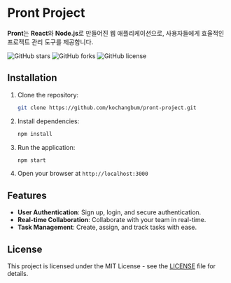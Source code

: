 # Pront Project

**Pront**는 **React**와 **Node.js**로 만들어진 웹 애플리케이션으로, 사용자들에게 효율적인 프로젝트 관리 도구를 제공합니다.


![GitHub stars](https://img.shields.io/github/stars/kochangbum/pront-project)
![GitHub forks](https://img.shields.io/github/forks/kochangbum/pront-project)
![GitHub license](https://img.shields.io/github/license/kochangbum/pront-project)





## Installation

1. Clone the repository:
    ```bash
    git clone https://github.com/kochangbum/pront-project.git
    ```

2. Install dependencies:
    ```bash
    npm install
    ```

3. Run the application:
    ```bash
    npm start
    ```

4. Open your browser at `http://localhost:3000`


## Features
- **User Authentication**: Sign up, login, and secure authentication.
- **Real-time Collaboration**: Collaborate with your team in real-time.
- **Task Management**: Create, assign, and track tasks with ease.




## License

This project is licensed under the MIT License - see the [LICENSE](LICENSE) file for details.
